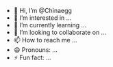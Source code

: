- 👋 Hi, I’m @Chinaegg
- 👀 I’m interested in ...
- 🌱 I’m currently learning ...
- 💞️ I’m looking to collaborate on ...
- 📫 How to reach me ...
- 😄 Pronouns: ...
- ⚡ Fun fact: ...

<!---
Chinaegg/Chinaegg is a ✨ special ✨ repository because its `README.md` (this file) appears on your GitHub profile.
You can click the Preview link to take a look at your changes.
--->
